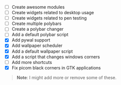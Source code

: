 - [ ] Create awesome modules 
- [ ] Create widgets related to desktop usage
- [ ] Create widgets related to pen testing
- [ ] Create multiple polybars
- [ ] Create a polybar changer
- [ ] Add a default polybar script
- [x] Add pywal support
- [x] Add wallpaper scheduler
- [x] Add a default wallpaper script
- [x] Add a script that changes windows corners
- [ ] Add more shortcuts
- [x] Fix picom black corners in GTK applications

> **Note**: I might add more or remove some of these. 